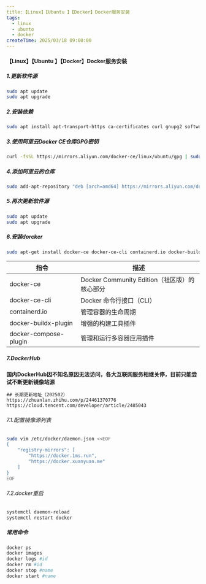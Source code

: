 ```yaml
---
title:【Linux】【Ubuntu 】【Docker】Docker服务安装
tags:
  - linux
  - ubunto
  - docker
createTime: 2025/03/18 09:00:00
---
```


#### 【Linux】【Ubuntu 】【Docker】Docker服务安装

##### 1.更新软件源

```bash
sudo apt update
sudo apt upgrade
```

##### 2.安装依赖

```bash
sudo apt install apt-transport-https ca-certificates curl gnupg2 software-properties-common
```

##### 3.使用阿里云Docker CE仓库GPG密钥

```bash
curl -fsSL https://mirrors.aliyun.com/docker-ce/linux/ubuntu/gpg | sudo apt-key add -
```

##### 4.添加阿里云的仓库

```bash
sudo add-apt-repository "deb [arch=amd64] https://mirrors.aliyun.com/docker-ce/linux/ubuntu $(lsb_release -cs) stable"
```

##### 5.再次更新软件源

```bash
sudo apt update
sudo apt upgrade
```

##### 6.安装dorcker

```bash
sudo apt-get install docker-ce docker-ce-cli containerd.io docker-buildx-plugin docker-compose-plugin
```

| 指令                  | 描述                                         |
| --------------------- | -------------------------------------------- |
| docker-ce             | Docker Community Edition（社区版）的核心部分 |
| docker-ce-cli         | Docker 命令行接口（CLI）                     |
| containerd.io         | 管理容器的生命周期                           |
| docker-buildx-plugin  | 增强的构建工具插件                           |
| docker-compose-plugin | 管理和运行多容器应用插件                     |

##### 7.DockerHub

**国内DockerHub因不知名原因无法访问，各大互联网服务相继关停，目前只能尝试不断更新镜像站源**

```http
## 长期更新地址（202502）
https://zhuanlan.zhihu.com/p/24461370776
https://cloud.tencent.com/developer/article/2485043
```

###### 7.1.配置镜像源列表

```bash
sudo vim /etc/docker/daemon.json <<EOF
{
    "registry-mirrors": [
        "https://docker.1ms.run",
        "https://docker.xuanyuan.me"
    ]
}
EOF
```

###### 7.2.docker重启

```bash
systemctl daemon-reload
systemctl restart docker
```

##### 常用命令

```bash
docker ps
docker images
docker logs #id
docker rm #id
docker stop #name
docker start #name
```